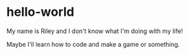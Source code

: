 # hello-world

My name is Riley and I don't know what I'm doing with my life!

Maybe I'll learn how to code and make a game or something.

